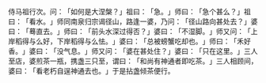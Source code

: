 侍马祖行次。问：​「如何是大涅槃？​」祖曰：​「急。​」师曰：​「急个甚么？​」祖曰：​「看水。​」师同南泉归宗谒径山，路逢一婆，乃问：​「径山路向甚处去？​」婆曰：​「蓦直去。​」师曰：​「前头水深过得否？​」婆曰：​「不湿脚。​」师又问：​「上岸稻得与么好，下岸稻得与么怯。​」婆曰：​「总被螃蟹吃却也。​」师曰：​「禾好香。​」婆曰：​「没气息。​」师又问：​「婆在甚处住？​」婆曰：​「只在这里。​」三人至店，婆煎茶一瓶，携盏三只至，谓曰：​「和尚有神通者即吃茶。​」三人相顾间，婆曰：​「看老朽自逞神通去也。​」于是拈盏倾茶便行。